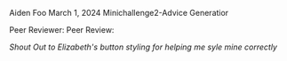 Aiden Foo
March 1, 2024
Minichallenge2-Advice Generatior

Peer Reviewer:
Peer Review:


_Shout Out to Elizabeth's button styling for helping me syle mine correctly_
